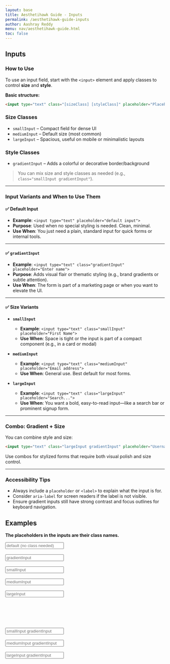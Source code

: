 ```yaml
---
layout: base
title: Aesthetihawk Guide - Inputs
permalink: /aesthetihawk-guide-inputs
author: Aashray Reddy
menu: nav/aesthetihawk-guide.html
toc: false
---
```


## Inputs

### How to Use

To use an input field, start with the `<input>` element and apply classes to control **size** and **style**.

**Basic structure:**

```html
<input type="text" class="[sizeClass] [styleClass]" placeholder="Placeholder text">
```

### Size Classes

- `smallInput` – Compact field for dense UI
- `mediumInput` – Default size (most common)
- `largeInput` – Spacious, useful on mobile or minimalistic layouts

### Style Classes

- `gradientInput` – Adds a colorful or decorative border/background

> You can mix size and style classes as needed (e.g., `class="smallInput gradientInput"`).

---

### Input Variants and When to Use Them

#### ✅ Default Input

- **Example**: `<input type="text" placeholder="default input">`
- **Purpose**: Used when no special styling is needed. Clean, minimal.
- **Use When**: You just need a plain, standard input for quick forms or internal tools.

---

#### ✅ `gradientInput`

- **Example**: `<input type="text" class="gradientInput" placeholder="Enter name">`
- **Purpose**: Adds visual flair or thematic styling (e.g., brand gradients or subtle attention).
- **Use When**: The form is part of a marketing page or when you want to elevate the UI.

---

#### ✅ Size Variants

- **`smallInput`**  
  - **Example**: `<input type="text" class="smallInput" placeholder="First Name">`  
  - **Use When**: Space is tight or the input is part of a compact component (e.g., in a card or modal)

- **`mediumInput`**  
  - **Example**: `<input type="text" class="mediumInput" placeholder="Email address">`  
  - **Use When**: General use. Best default for most forms.

- **`largeInput`**  
  - **Example**: `<input type="text" class="largeInput" placeholder="Search...">`  
  - **Use When**: You want a bold, easy-to-read input—like a search bar or prominent signup form.

---

### Combo: Gradient + Size

You can combine style and size:

```html
<input type="text" class="largeInput gradientInput" placeholder="Username">
```

Use combos for stylized forms that require both visual polish and size control.

---

### Accessibility Tips

- Always include a `placeholder` or `<label>` to explain what the input is for.
- Consider `aria-label` for screen readers if the label is not visible.
- Ensure gradient inputs still have strong contrast and focus outlines for keyboard navigation.

## Examples

**The placeholders in the inputs are their class names.**

<!-- inputs -->
<input type="text" placeholder="default (no class needed)"><br><br>
<input type="text" class="gradientInput" placeholder="gradientInput"><br><br>
<input type="text" class="smallInput" placeholder="smallInput"><br><br>
<input type="text" class="mediumInput" placeholder="mediumInput"><br><br>
<input type="text" class="largeInput" placeholder="largeInput"><br><br>

<br>
<br>
<br>

<input type="text" class="smallInput gradientInput" placeholder="smallInput gradientInput"><br><br>
<input type="text" class="mediumInput gradientInput" placeholder="mediumInput gradientInput"><br><br>
<input type="text" class="largeInput gradientInput" placeholder="largeInput gradientInput"><br><br>

<br>
<br>
<br>

<!-- DO NOT USE THE ONES BELOW. THE DO NOT WORK YET. -->

<!-- <div class="inputIconGroup">
    <input type="text" class="smallInput" placeholder="small with icon">
    <ion-icon name="id-card-outline"></ion-icon>
</div><br>

<div class="inputIconGroup">
    <input type="text" class="mediumInput" placeholder="medium input with icon">
    <ion-icon name="id-card-outline"></ion-icon>
</div><br>

<div class="inputIconGroup">
    <input type="text" class="largeInput" placeholder="large input with icon">
    <ion-icon name="id-card-outline"></ion-icon>
</div><br> -->